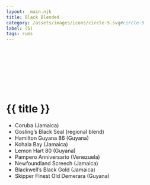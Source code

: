 ```yaml
---
layout: _main.njk
title: Black Blended
category: /assets/images/icons/circle-5.svg#circle-5
label: (5)
tags: rums
---
```

<!-- markdownlint-disable MD025 -->
# {{ title }}<icon-l space="1em" label="(5)"><span class="with-icon"><svg class="icon"><use href="/assets/images/icons/circle-5.svg#circle-5"></use></svg></span></icon-l>
<!-- markdownlint-disable MD025 -->

<div class="index">

* Coruba (Jamaica)
* Gosling&rsquo;s Black Seal (regional blend)
* Hamilton Guyana 86 (Guyana)
* Kohala Bay (Jamaica)
* Lemon Hart 80 (Guyana)
* Pampero Anniversario (Venezuela)
* Newfoundland Screech (Jamaica)
* Blackwell&rsquo;s Black Gold (Jamaica)
* Skipper Finest Old Demerara (Guyana)

</div>
